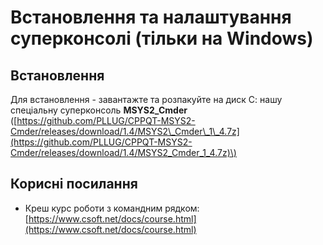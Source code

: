 # Встановлення та налаштування суперконсолі \(тільки на Windows\)

## Встановлення

Для встановлення - завантажте та розпакуйте на диск С: нашу спеціальну суперконсоль **MSYS2\_Cmder** \([https://github.com/PLLUG/CPPQT-MSYS2-Cmder/releases/download/1.4/MSYS2\_Cmder\_1\_4.7z](https://github.com/PLLUG/CPPQT-MSYS2-Cmder/releases/download/1.4/MSYS2_Cmder_1_4.7z)\) 

## Корисні посилання

* Креш курс роботи з командним рядком:  [https://www.csoft.net/docs/course.html](https://www.csoft.net/docs/course.html)



